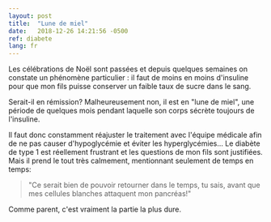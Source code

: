 ```yaml
---
layout: post
title:  "Lune de miel"
date:   2018-12-26 14:21:56 -0500
ref: diabete
lang: fr
---
```

Les célébrations de Noël sont passées et depuis quelques semaines on constate un phénomène particulier : il faut de moins en moins d'insuline pour que mon fils puisse conserver un faible taux de sucre dans le sang.

Serait-il en rémission? Malheureusement non, il est en "lune de miel", une période de quelques mois pendant laquelle son corps sécrète toujours de l'insuline.

Il faut donc constamment réajuster le traitement avec l'équipe médicale afin de ne pas causer d'hypoglycémie et éviter les hyperglycémies... Le diabète de type 1 est réellement frustrant et les questions de mon fils sont justifiées. Mais il prend le tout très calmement, mentionnant seulement de temps en temps:

> "Ce serait bien de pouvoir retourner dans le temps, tu sais, avant que mes cellules blanches attaquent mon pancréas!"

Comme parent, c'est vraiment la partie la plus dure.
